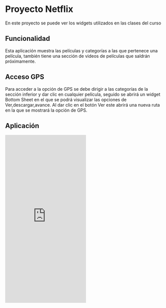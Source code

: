 # Proyecto Netflix
En este proyecto se puede ver los widgets utilizados en las clases del curso
## Funcionalidad
Esta aplicación muestra las películas y categorías a las que pertenece una película, también tiene una sección de videos de películas que saldrán próximamente.
## Acceso GPS
Para acceder a la opción de GPS se debe dirigir a las categorías de la sección inferior y dar clic en cualquier película, seguido se abrirá un widget Bottom Sheet en el que se podrá visualizar las opciones de Ver,descargar,avance. Al dar clic en el botón Ver este abrirá una nueva ruta en la que se mostrará la opción de GPS.
## Aplicación

<div style="width:260px;max-width:100%;"><div style="height:0;padding-bottom:207.31%;position:relative;"><iframe width="260" height="539" style="position:absolute;top:0;left:0;width:100%;height:100%;" frameBorder="0" src="https://imgflip.com/embed/5uwm9c"></iframe></div>
</div>
